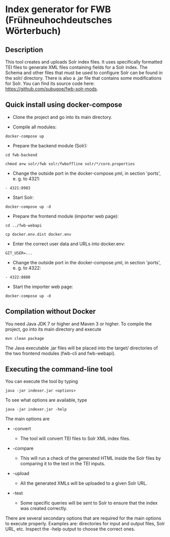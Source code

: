 # Index generator for FWB (Frühneuhochdeutsches Wörterbuch)

## Description

This tool creates and uploads Solr index files.
It uses specifically formatted TEI files to generate XML files containing fields for a Solr index.
The Schema and other files that must be used to configure Solr can be found in the solr/ directory.
There is also a .jar file that contains some modifications for Solr. You can find its source code here: 
https://github.com/subugoe/fwb-solr-mods.

## Quick install using docker-compose

- Clone the project and go into its main directory.

- Compile all modules:

``` docker-compose up ```

- Prepare the backend module (Solr):

``` cd fwb-backend ```

``` chmod a+w solr/fwb solr/fwboffline solr/*/core.properties ```

- Change the outside port in the docker-compose.yml, in section 'ports', e. g. to 4321:

``` - 4321:8983 ```

- Start Solr:

``` docker-compose up -d ```

- Prepare the frontend module (importer web page):

``` cd ../fwb-webapi ```

``` cp docker.env.dist docker.env ```

- Enter the correct user data and URLs into docker.env:

``` GIT_USER=... ```

- Change the outside port in the docker-compose.yml, in section 'ports', e. g. to 4322:

``` - 4322:8080 ```

- Start the importer web page:

``` docker-compose up -d ```

## Compilation without Docker

You need Java JDK 7 or higher and Maven 3 or higher.
To compile the project, go into its main directory and execute 

``` mvn clean package ```

The Java executable .jar files will be placed into the target/ directories of the two frontend modules (fwb-cli and fwb-webapi).

## Executing the command-line tool

You can execute the tool by typing

``` java -jar indexer.jar <options> ```

To see what options are available, type

``` java -jar indexer.jar -help ```

The main options are

* -convert
  * The tool will convert TEI files to Solr XML index files.
  
* -compare
  * This will run a check of the generated HTML inside the Solr files by comparing it to the text in the TEI inputs.

* -upload
  * All the generated XMLs will be uploaded to a given Solr URL.
  
* -test
  * Some specific queries will be sent to Solr to ensure that the index was created correctly.
  
There are several secondary options that are required for the main options to execute properly.
Examples are: directories for input and output files, Solr URL, etc.
Inspect the -help output to choose the correct ones.

  
  
